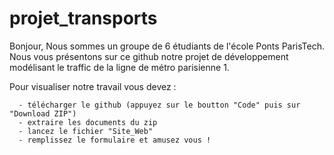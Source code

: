 # projet_transports

Bonjour,
Nous sommes un groupe de 6 étudiants de l'école Ponts ParisTech.
Nous vous présentons sur ce github notre projet de développement modélisant le traffic de la ligne de métro parisienne 1.

Pour visualiser notre travail vous devez :
      
      - télécharger le github (appuyez sur le boutton "Code" puis sur "Download ZIP")
      - extraire les documents du zip
      - lancez le fichier "Site_Web"
      - remplissez le formulaire et amusez vous !
